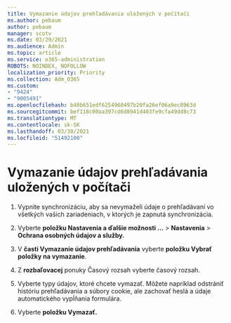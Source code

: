 ```yaml
---
title: Vymazanie údajov prehľadávania uložených v počítači
ms.author: pebaum
author: pebaum
manager: scotv
ms.date: 03/29/2021
ms.audience: Admin
ms.topic: article
ms.service: o365-administration
ROBOTS: NOINDEX, NOFOLLOW
localization_priority: Priority
ms.collection: Adm_O365
ms.custom:
- "9424"
- "9005491"
ms.openlocfilehash: b40b651edf6254960497b20fa26ef06a9ec0963d
ms.sourcegitcommit: bef118c00aa397cd6d8941d403fe9cfa49dd8c73
ms.translationtype: MT
ms.contentlocale: sk-SK
ms.lasthandoff: 03/30/2021
ms.locfileid: "51492100"
---
```

# <a name="clear-the-browsing-data-stored-on-your-computer"></a>Vymazanie údajov prehľadávania uložených v počítači

1. Vypnite synchronizáciu, aby sa nevymaželi údaje o prehľadávaní vo všetkých vašich zariadeniach, v ktorých je zapnutá synchronizácia.

1. Vyberte **položku Nastavenia a ďalšie možnosti ...**  >  **Nastavenia**  >  **Ochrana osobných údajov a služby.**

1. V **časti Vymazanie údajov prehľadávania** vyberte **položku Vybrať položky na vymazanie**.

1. Z **rozbaľovacej** ponuky Časový rozsah vyberte časový rozsah.

1. Vyberte typy údajov, ktoré chcete vymazať. Môžete napríklad odstrániť históriu prehľadávania a súbory cookie, ale zachovať heslá a údaje automatického vypĺňania formulára.

1. Vyberte **položku Vymazať.**
